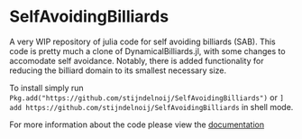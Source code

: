 # SelfAvoidingBilliards

A very WIP repository of julia code for self avoiding billiards (SAB).
This code is pretty much a clone of DynamicalBilliards.jl, with some changes to accomodate self avoidance.
Notably, there is added functionality for reducing the billiard domain to its smallest necessary size.

To install simply run `Pkg.add("https://github.com/stijndelnoij/SelfAvoidingBilliards")` or `] add https://github.com/stijndelnoij/SelfAvoidingBilliards` in shell mode.

For more information about the code please view the [documentation](https://stijndelnoij.github.io/SelfAvoidingBilliards/)
